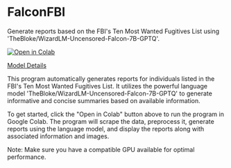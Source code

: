 # FalconFBI
Generate reports based on the FBI's Ten Most Wanted Fugitives List using 'TheBloke/WizardLM-Uncensored-Falcon-7B-GPTQ'.

[![Open in Colab](https://colab.research.google.com/assets/colab-badge.svg)](https://colab.research.google.com/github/Honkware/FalconFBI/blob/main/FalconFBI.ipynb)

[Model Details](https://huggingface.co/TheBloke/WizardLM-Uncensored-Falcon-7B-GPTQ)

This program automatically generates reports for individuals listed in the FBI's Ten Most Wanted Fugitives List. It utilizes the powerful language model 'TheBloke/WizardLM-Uncensored-Falcon-7B-GPTQ' to generate informative and concise summaries based on available information.

To get started, click the "Open in Colab" button above to run the program in Google Colab. The program will scrape the data, preprocess it, generate reports using the language model, and display the reports along with associated information and images.

Note: Make sure you have a compatible GPU available for optimal performance.

